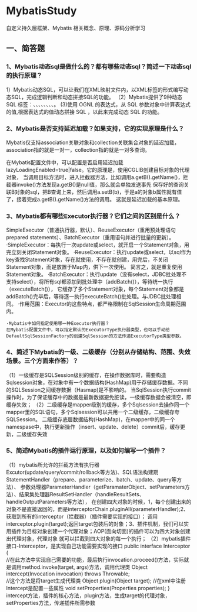 # MybatisStudy
自定义持久层框架、Mybatis 相关概念、原理、源码分析学习

## 一、简答题

### 1、Mybatis动态sql是做什么的？都有哪些动态sql？简述一下动态sql的执行原理？
1）Mybatis动态SQL，可以让我们在XML映射文件内，以XML标签的形式编写动态SQL，完成逻辑判断和动态拼接SQL的功能。
（2）Mybatis提供了9种动态 SQL 标签：<if/>、<choose/>、<where/>、<otherwise/>、<trim/>、<when/>、<set/>、<foreach/>、<bind/>。
(3)使用 OGNL 的表达式，从 SQL 参数对象中计算表达式的值,根据表达式的值动态拼接 SQL ，以此来完成动态 SQL 的功能。
### 2、Mybatis是否支持延迟加载？如果支持，它的实现原理是什么？
Mybatis仅支持association关联对象和collection关联集合对象的延迟加载，association指的就是一对一，collection指的就是一对多查询。

在Mybatis配置文件中，可以配置是否启用延迟加载lazyLoadingEnabled=true|false。它的原理是，使用CGLIB创建目标对象的代理对象，
当调用目标方法时，进入拦截器方法，比如调用a.getB().getName()，拦截器invoke()方法发现a.getB()是null值，那么就会单独发送事先
保存好的查询关联B对象的sql，把B查询上来，然后调用a.setB(b)，于是a的对象b属性就有值了，接着完成a.getB().getName()方法的调用。
这就是延迟加载的基本原理。
### 3、Mybatis都有哪些Executor执行器？它们之间的区别是什么？
SimpleExecutor（普通执行器，默认）、ReuseExecutor（重用预处理语句prepared statements）、BatchExecutor（重用语句并进行批量的更新）。
	·SimpleExecutor：每执行一次update或select，就开启一个Statement对象，用完立刻关闭Statement对象。
	·ReuseExecutor：执行update或select，以sql作为key查找Statement对象，存在就使用，不存在就创建，用完后，不关闭Statement对象，而是放置于Map内，供下一次使用。
	简言之，就是重复使用Statement对象。
	·BatchExecutor：执行update（没有select，JDBC批处理不支持select），将所有sql都添加到批处理中（addBatch()），等待统一执行（executeBatch()），
	它缓存了多个Statement对象，每个Statement对象都是addBatch()完毕后，等待逐一执行executeBatch()批处理。与JDBC批处理相同。
	·作用范围：Executor的这些特点，都严格限制在SqlSession生命周期范围内。

	·Mybatis中如何指定使用哪一种Executor执行器？
	在Mybatis配置文件中，可以指定默认的ExecutorType执行器类型，也可以手动给DefaultSqlSessionFactory的创建SqlSession的方法传递ExecutorType类型参数。

### 4、简述下Mybatis的一级、二级缓存（分别从存储结构、范围、失效场景。三个方面来作答）？
（1）一级缓存是SQLSession级别的缓存，在操作数据库时，需要构造Sqlsession对象，在对象中有一个数据结构(HashMap)用于存储缓存数据。不同的SQLSession之间缓存数据（Hasmap)是不影响的。
		当SqlSession执行commit操作时，为了保证缓存中的数据是最新数据避免脏读，一级缓存数据会被清空，即缓存失效；
	（2）二级缓存是mapper级别的缓存，多个Sqlsession去操作同一个mapper里的SQL语句，多个Sqlsession可以共用一个二级缓存，二级缓存夸SQLSession。
		二级缓存底层数据结构(HashMap)，在mapper中的同一个namespase中，执行更新操作（insert、update、delete）commit后，缓存更新，二级缓存失效
### 5、简述Mybatis的插件运行原理，以及如何编写一个插件？
（1）mybatis所允许的拦截方法有执行器Excutor(update/query/commit/rollback等方法)、SQL语法构建期StatementHandler（prepare、parameterize、batch、update、query等方法）、
	参数处理器ParameterHandler（getParamaterObject、setParameters方法）、结果集处理器ResultSetHandler（handleResultSets、handleOutputParameters等方法），
	在创建四大对象的时候，1，每个创建出来的对象不是直接返回的，而是interceptorChain.pluginAll(parameterHandler);2、获取到所有的interceptor（拦截器）（插件需要实现的接口）；
	调用interceptor.plugin(target);返回target包装后的对象；3、插件机制，我们可以实用插件为目标对象创建一个代理对象；AOP(面向切面)的插件可以为四大对象创建出代理对象，代理对象
	就可以拦截到四大对象的每一个执行；
	（2）mybatis插件接口-Interceptor，是实现自己功能需要实现的接口
	public interface Interceptor {	 
	  //在此方法中实现自己需要的功能，最后执行invocation.proceed()方法，实际就是调用method.invoke(target, args)方法，调用代理类
	  Object intercept(Invocation invocation) throws Throwable;	 
	  //这个方法是将target生成代理类
	  Object plugin(Object target);
	  //在xml中注册Intercept是配置一些属性
	  void setProperties(Properties properties);
	}
	intercept方法，插件的核心方法，plugin方法，生成target的代理对象，setProperties方法，传递插件所需参数
